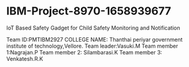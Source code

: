# IBM-Project-8970-1658939677
IoT Based Safety Gadget for Child Safety Monitoring and Notification


Team ID:PMTIBM2927
COLLEGE NAME: Thanthai periyar government institute of technology,Vellore.
Team leader:Vasuki.M
Team member 1:Nagrajan.P
Team member 2: Silambarasi.K
Team member 3: Venkatesh.R.K

